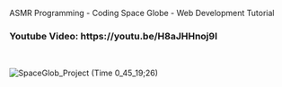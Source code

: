 ASMR Programming - Coding Space Globe - Web Development Tutorial
<br>
<h3>
Youtube Video: https://youtu.be/H8aJHHnoj9I
</h3>

</br>

![SpaceGlob_Project (Time 0_45_19;26)](https://github.com/academynet/Space-Globe/assets/139820934/97ac651c-3a85-4649-9b7c-de49216790ba)
